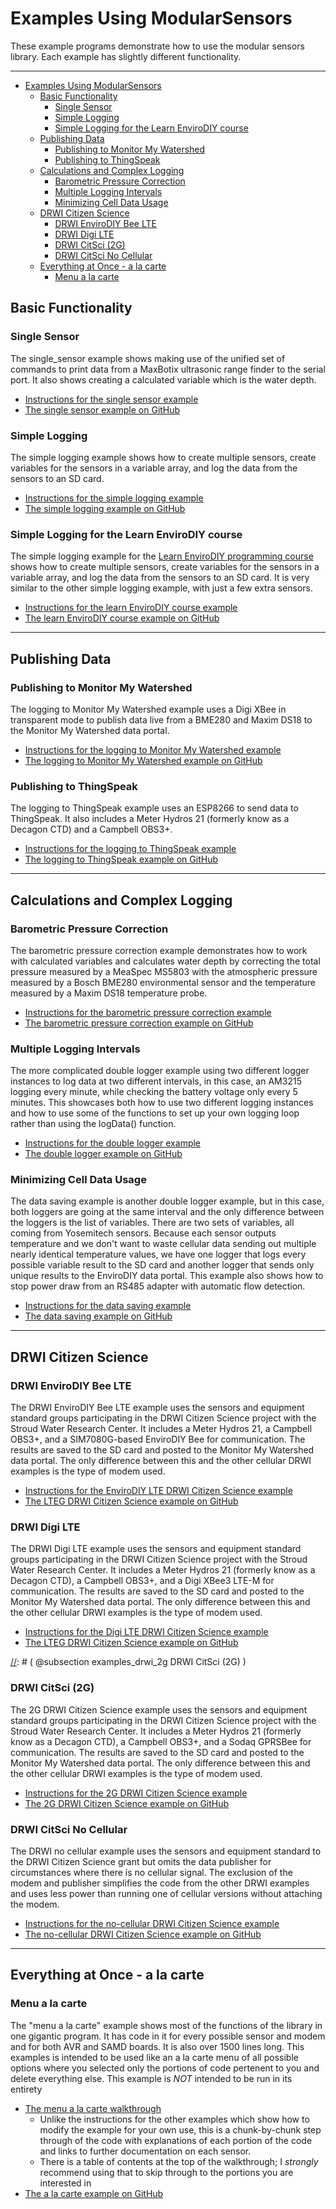 [//]: # ( @page page_the_examples Examples )
# Examples Using ModularSensors

These example programs demonstrate how to use the modular sensors library.
Each example has slightly different functionality.

___

[//]: # ( Start GitHub Only )
- [Examples Using ModularSensors](#examples-using-modularsensors)
  - [Basic Functionality](#basic-functionality)
    - [Single Sensor](#single-sensor)
    - [Simple Logging](#simple-logging)
    - [Simple Logging for the Learn EnviroDIY course](#simple-logging-for-the-learn-envirodiy-course)
  - [Publishing Data](#publishing-data)
    - [Publishing to Monitor My Watershed](#publishing-to-monitor-my-watershed)
    - [Publishing to ThingSpeak](#publishing-to-thingspeak)
  - [Calculations and Complex Logging](#calculations-and-complex-logging)
    - [Barometric Pressure Correction](#barometric-pressure-correction)
    - [Multiple Logging Intervals](#multiple-logging-intervals)
    - [Minimizing Cell Data Usage](#minimizing-cell-data-usage)
  - [DRWI Citizen Science](#drwi-citizen-science)
    - [DRWI EnviroDIY Bee LTE](#drwi-envirodiy-bee-lte)
    - [DRWI Digi LTE](#drwi-digi-lte)
    - [DRWI CitSci (2G)](#drwi-citsci-2g)
    - [DRWI CitSci No Cellular](#drwi-citsci-no-cellular)
  - [Everything at Once - a la carte](#everything-at-once---a-la-carte)
    - [Menu a la carte](#menu-a-la-carte)

[//]: # ( End GitHub Only )

[//]: # ( @tableofcontents )

[//]: # ( @section examples_basic Basic Functionality )
## Basic Functionality

[//]: # ( @subsection examples_single_sensor Single Sensor )
### Single Sensor

The single_sensor example shows making use of the unified set of commands to print data from a MaxBotix ultrasonic range finder to the serial port.
It also shows creating a calculated variable which is the water depth.

- [Instructions for the single sensor example](https://envirodiy.github.io/ModularSensors/single_sensor_8ino-example.html)
- [The single sensor example on GitHub](https://github.com/EnviroDIY/ModularSensors/tree/master/examples/single_sensor)


[//]: # ( @subsection examples_simple_logging Simple Logging )
### Simple Logging

The simple logging example shows how to create multiple sensors, create variables for the sensors in a variable array, and log the data from the sensors to an SD card.

- [Instructions for the simple logging example](https://envirodiy.github.io/ModularSensors/simple_logging_8ino-example.html)
- [The simple logging example on GitHub](https://github.com/EnviroDIY/ModularSensors/tree/master/examples/simple_logging)


[//]: # ( @subsection examples_learn_envirodiy Simple Logging for the Learn EnviroDIY course )
### Simple Logging for the Learn EnviroDIY course

The simple logging example for the [Learn EnviroDIY programming course](https://envirodiy.github.io/LearnEnviroDIY/) shows how to create multiple sensors, create variables for the sensors in a variable array, and log the data from the sensors to an SD card.
It is very similar to the other simple logging example, with just a few extra sensors.

- [Instructions for the learn EnviroDIY course example](https://envirodiy.github.io/ModularSensors/simple_logging__learn_enviro_d_i_y_8ino-example.html)
- [The learn EnviroDIY course example on GitHub](https://github.com/EnviroDIY/ModularSensors/tree/master/examples/simple_logging_LearnEnviroDIY)


___

[//]: # ( @section examples_publishing Publishing Data )
## Publishing Data

[//]: # ( @subsection examples_mmw Publishing to Monitor My Watershed )
### Publishing to Monitor My Watershed

The logging to Monitor My Watershed example uses a Digi XBee in transparent mode to publish data live from a BME280 and Maxim DS18 to the Monitor My Watershed data portal.

- [Instructions for the logging to Monitor My Watershed example](https://envirodiy.github.io/ModularSensors/logging_to__m_m_w_8ino-example.html)
- [The logging to Monitor My Watershed example on GitHub](https://github.com/EnviroDIY/ModularSensors/tree/master/examples/logging_to_MMW)


[//]: # ( @subsection examples_thingspeak Publishing to ThingSpeak )
### Publishing to ThingSpeak

The logging to ThingSpeak example uses an ESP8266 to send data to ThingSpeak.
It also includes a Meter Hydros 21 (formerly know as a Decagon CTD) and a Campbell OBS3+.

- [Instructions for the logging to ThingSpeak example](https://envirodiy.github.io/ModularSensors/logging_to__thing_speak_8ino-example.html)
- [The logging to ThingSpeak example on GitHub](https://github.com/EnviroDIY/ModularSensors/tree/master/examples/logging_to_ThingSpeak)


___

[//]: # ( @section examples_complex Calculations and Complex Logging )
## Calculations and Complex Logging

[//]: # ( @subsection examples_baro_rho Barometric Pressure Correction )
### Barometric Pressure Correction

The barometric pressure correction  example demonstrates how to work with calculated variables and calculates water depth by correcting the total pressure measured by a MeaSpec MS5803 with the atmospheric pressure measured by a Bosch BME280 environmental sensor and the temperature measured by a Maxim DS18 temperature probe.

- [Instructions for the barometric pressure correction example](https://envirodiy.github.io/ModularSensors/baro_rho_correction_8ino-example.html)
- [The barometric pressure correction example on GitHub](https://github.com/EnviroDIY/ModularSensors/tree/master/examples/baro_rho_correction)


[//]: # ( @subsection examples_double_log Multiple Logging Intervals )
### Multiple Logging Intervals

The more complicated double logger example using two different logger instances to log data at two different intervals, in this case, an AM3215 logging every minute, while checking the battery voltage only every 5 minutes.
This showcases both how to use two different logging instances and how to use some of the functions to set up your own logging loop rather than using the logData() function.

- [Instructions for the double logger example](https://envirodiy.github.io/ModularSensors/double_logger_8ino-example.html)
- [The double logger example on GitHub](https://github.com/EnviroDIY/ModularSensors/tree/master/examples/double_logger)


[//]: # ( @subsection examples_data_saving Minimizing Cell Data Usage )
###  Minimizing Cell Data Usage

The data saving example is another double logger example, but in this case, both loggers are going at the same interval and the only difference between the loggers is the list of variables.
There are two sets of variables, all coming from Yosemitech sensors.
Because each sensor outputs temperature and we don't want to waste cellular data sending out multiple nearly identical temperature values, we have one logger that logs every possible variable result to the SD card and another logger that sends only unique results to the EnviroDIY data portal.
This example also shows how to stop power draw from an RS485 adapter with automatic flow detection.

- [Instructions for the data saving example](https://envirodiy.github.io/ModularSensors/data_saving_8ino-example.html)
- [The data saving example on GitHub](https://github.com/EnviroDIY/ModularSensors/tree/master/examples/data_saving)


___

[//]: # ( @section examples_drwi DRWI Citizen Science )
## DRWI Citizen Science

[//]: # ( @subsection examples_drwi_ediylte DRWI EnviroDIY Bee LTE )
### DRWI EnviroDIY Bee LTE

The DRWI EnviroDIY Bee LTE example uses the sensors and equipment standard groups participating in the DRWI Citizen Science project with the Stroud Water Research Center.
It includes a Meter Hydros 21, a Campbell OBS3+, and a SIM7080G-based EnviroDIY Bee for communication.
The results are saved to the SD card and posted to the Monitor My Watershed data portal.
The only difference between this and the other cellular DRWI examples is the type of modem used.

- [Instructions for the EnviroDIY LTE DRWI Citizen Science example](https://envirodiy.github.io/ModularSensors/_d_r_w_i__l_t_e_8ino-example.html)
- [The LTEG DRWI Citizen Science example on GitHub](https://github.com/EnviroDIY/ModularSensors/tree/master/examples/DRWI_DigiLTE)

[//]: # ( @subsection examples_drwi_digilte DRWI Digi LTE )
### DRWI Digi LTE

The DRWI Digi LTE example uses the sensors and equipment standard groups participating in the DRWI Citizen Science project with the Stroud Water Research Center.
It includes a Meter Hydros 21 (formerly know as a Decagon CTD), a Campbell OBS3+, and a Digi XBee3 LTE-M for communication.
The results are saved to the SD card and posted to the Monitor My Watershed data portal.
The only difference between this and the other cellular DRWI examples is the type of modem used.

- [Instructions for the Digi LTE DRWI Citizen Science example](https://envirodiy.github.io/ModularSensors/_d_r_w_i__digi_l_t_e_8ino-example.html)
- [The LTEG DRWI Citizen Science example on GitHub](https://github.com/EnviroDIY/ModularSensors/tree/master/examples/DRWI_DigiLTE)


[//]: # ( @subsection examples_drwi_2g DRWI CitSci (2G) )
### DRWI CitSci (2G)

The 2G DRWI Citizen Science example uses the sensors and equipment standard groups participating in the DRWI Citizen Science project with the Stroud Water Research Center.
It includes a Meter Hydros 21 (formerly know as a Decagon CTD), a Campbell OBS3+, and a Sodaq GPRSBee for communication.
The results are saved to the SD card and posted to the Monitor My Watershed data portal.
The only difference between this and the other cellular DRWI examples is the type of modem used.

- [Instructions for the 2G DRWI Citizen Science example](https://envirodiy.github.io/ModularSensors/_d_r_w_i__cit_sci_8ino-example.html)
- [The 2G DRWI Citizen Science example on GitHub](https://github.com/EnviroDIY/ModularSensors/tree/master/examples/DRWI_CitSci)


[//]: # ( @subsection examples_drwi_no_cell DRWI CitSci No Cellular )
### DRWI CitSci No Cellular

The DRWI no cellular example uses the sensors and equipment standard to the DRWI Citizen Science grant but omits the data publisher for circumstances where there is no cellular signal.
The exclusion of the modem and publisher simplifies the code from the other DRWI examples and uses less power than running one of cellular versions without attaching the modem.

- [Instructions for the no-cellular DRWI Citizen Science example](https://envirodiy.github.io/ModularSensors/_d_r_w_i__no_cellular_8ino-example.html)
- [The no-cellular DRWI Citizen Science example on GitHub](https://github.com/EnviroDIY/ModularSensors/tree/master/examples/DRWI_NoCellular)


___

[//]: # ( @section examples_everything Everything at Once - a la carte )
## Everything at Once - a la carte

[//]: # ( @subsection examples_menu Menu a la carte )
### Menu a la carte

The "menu a la carte" example shows most of the functions of the library in one gigantic program.
It has code in it for every possible sensor and modem and for both AVR and SAMD boards.
It is also over 1500 lines long.
This examples is intended to be used like an a la carte menu of all possible options where you selected only the portions of code pertenent to you and delete everything else.
This example is *NOT* intended to be run in its entirety

- [The menu a la carte walkthrough](https://envirodiy.github.io/ModularSensors/menu_a_la_carte_8ino-example.html)
  - Unlike the instructions for the other examples which show how to modify the example for your own use, this is a chunk-by-chunk step through of the code with explanations of each portion of the code and links to further documentation on each sensor.
  - There is a table of contents at the top of the walkthrough; I *strongly* recommend using that to skip through to the portions you are interested in
- [The a la carte example on GitHub](https://github.com/EnviroDIY/ModularSensors/tree/master/examples/menu_a_la_carte)
